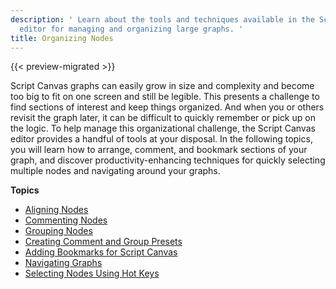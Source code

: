 ```yaml
---
description: ' Learn about the tools and techniques available in the Script Canvas
  editor for managing and organizing large graphs. '
title: Organizing Nodes
---
```


{{< preview-migrated >}}

Script Canvas graphs can easily grow in size and complexity and become too big to fit on one screen and still be legible. This presents a challenge to find sections of interest and keep things organized. And when you or others revisit the graph later, it can be difficult to quickly remember or pick up on the logic. To help manage this organizational challenge, the Script Canvas editor provides a handful of tools at your disposal. In the following topics, you will learn how to arrange, comment, and bookmark sections of your graph, and discover productivity-enhancing techniques for quickly selecting multiple nodes and navigating around your graphs.

**Topics**
+ [Aligning Nodes](/docs/user-guide/scripting/script-canvas/working-with-nodes-aligning.md)
+ [Commenting Nodes](/docs/user-guide/scripting/script-canvas/block-commenting.md)
+ [Grouping Nodes](/docs/user-guide/scripting/script-canvas/node-groups.md)
+ [Creating Comment and Group Presets](/docs/user-guide/scripting/script-canvas/comment-and-group-presets.md)
+ [Adding Bookmarks for Script Canvas](/docs/user-guide/scripting/script-canvas/bookmarks.md)
+ [Navigating Graphs](/docs/user-guide/scripting/script-canvas/working-with-nodes-visiting-all-instances.md)
+ [Selecting Nodes Using Hot Keys](/docs/user-guide/scripting/script-canvas/working-with-nodes-selecting-using-hotkeys.md)

